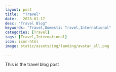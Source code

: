 ```yaml
---
layout: post
title:  "Travel"
date:   2023-01-17
desc: "Travel Blog"
keywords: "Travel,Domestic Travel,International"
categories: [Travel]
tags: [Travel,International]
icon: icon-html
image: static/assets/img/landing/avatar_all.png

---
```


This is the travel blog post
